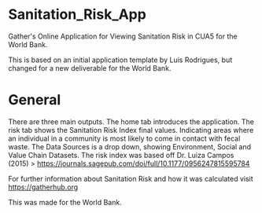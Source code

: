 # Sanitation_Risk_App
Gather's Online Application for Viewing Sanitation Risk in CUA5 for the World Bank.

This is based on an initial application template by Luis Rodrigues, but changed for a new deliverable for the World Bank. 

# General 
There are three main outputs. 
The home tab introduces the application. 
The risk tab shows the Sanitation Risk Index final values. Indicating areas where an individual in a community is most likely to come in contact with fecal waste. 
The Data Sources is a drop down, showing Environment, Social and Value Chain Datasets. The risk index was based off Dr. Luiza Campos (2015) > https://journals.sagepub.com/doi/full/10.1177/0956247815595784

For further information about Sanitation Risk and how it was calculated visit https://gatherhub.org

This was made for the World Bank.
